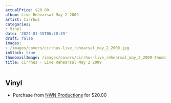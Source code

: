 ```yaml
---
actualPrice: $20.00
album: Live Rehearsal May 2 2009
artist: Cirrhus
categories:
- Vinyl
date: '2024-01-15T06:30:39'
draft: false
images:
- /images/covers/cirrhus-live_rehearsal_may_2_2009.jpg
inStock: true
thumbnailImage: /images/covers/cirrhus-live_rehearsal_may_2_2009-thumb.jpg
title: Cirrhus - Live Rehearsal May 2 2009
---
```


## Vinyl
* Purchase from [NWN Productions](http://shop.nwnprod.com/index.php?route=product/product&path=75&product_id=45456&sort=pd.name&order=ASC) for $20.00
